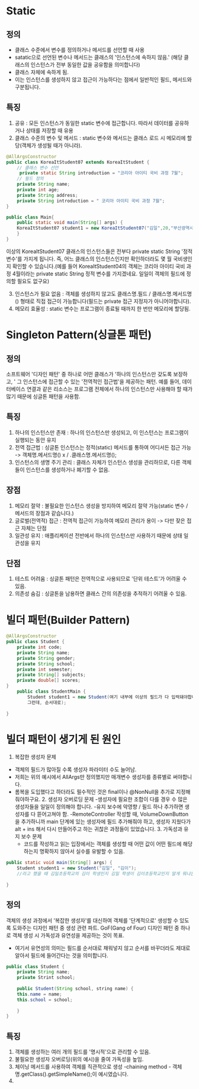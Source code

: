 # Static

## 정의
- 클래스 수준에서 변수를 정의하거나 메서드를 선언할 때 사용
- satatic으로 선언된 변수나 메서드는 클래스의 '인스턴스에 속하지 않음.' (해당 클래스의 인스턴스가 전부 동일한 값을 공유함을 의미합니다)
- 클래스 자체에 속하게 됨.
- 이는 인스턴스를 생성하지 않고 접근이 가능하다는 점에서 일반적인 필드, 메서드와 구분됩니다.

## 특징
1. 공유 : 모든 인스턴스가 동일한 static 변수에 접근합니다. 따라서 데이터를 공유하거나 상태를 저장할 때 유용
2. 클래스 수준의 변수 및 메서드 : static 변수와 메서드는 클래스 로드 시 메모리에 할당(객체가 생성될 때가 아니라).

``` java
@AllArgsConstructor
public class KoreaItStudent07 extends KoreaItStudent {
    // 클래스 변수 선언
     private static String introduction = "코리아 아이티 국비 과정 7월";
    // 필드 정의
    private String name;
    private int age;
    private String address;
    private String introduction = " 코리아 아이티 국비 과정 7월";
}

public class Main{
    public static void main(String[] args) {
    KoreaItStudent07 student1 = new KoreaItStudent07("김일",20,"부산광역시");
    }
}
```
이상의 KoreaItStudent07 클래스의 인스턴스들은 전부다 private static String '정적 변수'를 가지게 됩니다.
즉, 어느 클래스의 인스턴스인지만 확인하더라도 몇 월 국비생인지 확인할 수 있습니다.(예를 들어 KoreaItStudent04의 객체는
코리아 아이티 국비 과정 4월이라는 private static String 정적 변수를 가지겠네요. 일일이 객체의 필드에 정의할 필요도 없구요)

3. 인스턴스가 필요 없음 : 객체를 생성하지 않고도 클래스명.필드 / 클래스명.메서드명() 형태로 직접 접근이 가능합니다(필드는 private 접근 지정자가 아니어야합니다).
4. 메모리 효율성 : static 변수는 프로그램이 종료될 때까지 한 번만 메모리에 할당됨.

# Singleton Pattern(싱글톤 패턴)
## 정의
소프트웨어 '디자인 패턴' 중 하나로 어떤 클래스가 '하나의 인스턴스만 갖도록 보장하고, ' 그 인스턴스에 접근할 수 있는 '전역적인 접근법'을 제공하는
패턴. 예를 들어, 데이터베이스 연결과 같은 리소스는 프로그램 전체에서 하나의 인스턴스만 사용해야 할 때가 많기 때문에 싱글톤 패턴을 사용함.

## 특징
1. 하나의 인스턴스만 존재 : 하나의 인스턴스만 생성되고, 이 인스턴스는 프로그램이 실행되는 동안 유지
2. 전역 접근법 : 싱글톤 인스턴스는 정적(static) 메서드를 통하여 어디서든 접근 가능
-> 객체명.메서드명() x / .클래스명.메서드명();
3. 인스턴스의 생명 주기 관리 : 클래스 자체가 인스턴스 생성을 관리하므로, 다른 객체들이 인스턴스를 생성하거나 폐기할 수 없음.

## 장점
1. 메모리 절약 : 불필요한 인스턴스 생성을 방지하여 메모리 절약 가능(static 변수 / 메서드의 장점과 같습니다.)
2. 글로벌(전역적) 접근 : 전역적 접근이 가능하여 메모리 관리가 용이 -> 다만 잦은 접근 자체는 단점
3. 일관성 유지 : 애플리케이션 전반에서 하나의 인스턴스만 사용하기 때문에 상태 일관성을 유지

## 단점
1. 테스트 어려움 : 싱글톤 패턴은 전역적으로 사용되므로 '단위 테스트'가 어려울 수 있음.
2. 의존성 숨김 : 싱글톤을 남용하면 클래스 간의 의존성을 추적하기 어려울 수 있음.

# 빌더 패턴(Builder Pattern)
```java
@AllArgsConstructor
public class Student {
    private int code;
    private String name;
    private String gender;
    private String school;
    private int semester;
    private String[] subjects;
    private double[] scores;
}
    public class StudentMain { 
        Student student1 = new Student(여기 내부에 이상의 필드가 다 입력돼야합니다.
        그런데, 순서대로);    
    
}
```

# 빌더 패턴이 생기게 된 원인
1. 복잡한 생성자 문제
- 객체의 필드가 많아질 수록 생성자 파라미터 수도 늘어남. 
- 저희는 위의 예시에서 AllArgs만 정의했지만 매개변수 생성자를 종류별로 써야합니다.
- 롬복을 도입했다고  하더라도 필수적인 것은 final이나 @NonNull을 추가로 지정해줘야하구요.
  2. 생성자 오버로딩 문제
      -생성자에 필요한 조합이 다를 경우 수 많은 생성자들을 일일이 정의해야 합니다.
      -유지 보수에 악영향 / 필드 하나 추가하면 생성자를 다 뜯어고쳐야 함.
      -RemoteController 작성할 때, VolumeDownButton을 추가하니까 main 단계에 있는
      생성자에 필드 추가해줘야 하고, 생성자 지웠다가 alt + ins 해서 다시 만들어주고 하는
      귀찮은 과정들이 있었습니다. 
  3. 가독성과 유지 보수 문제
  - 코드를 작성하고 읽는 입장에서는 객체를 생성할 때 어떤 값이 어떤 필드에 해당하는지 명확하지 않아서
  실수를 유발할 수 있음.
```java
public static void main(String[] args) {
    Student student1 = new Student("김일", "김이");
    //라고 했을 때 김일초등학교의 김이 학생인지 김일 학생이 김이초등학교인지 알게 뭐냐는 문제가 있습니다.
    
}
```

## 정의
객체의 생성 과정에서 '복잡한 생성자'를 대신하여 객체를 '단계적으로' 생성할 수 있도록 도와주는 디자인 패턴 중
생성 관련 파트. GoF(Gang of Four) 디자인 패턴 중 하나로 객체 생성 시 가독성과 유연성을 제공하는 것이 목표.
- 여기서 유연성의 의미는 필드를 순서대로 채워넣지 않고 순서를 바꾸더라도 제대로 알아서 필드에 들어간다는 것을 의미합니다.

```java
public class Student { 
    private String name;
    private Strint school;
    
    public Student(String school, string name) {
    this.name = name;
    this.school = school;
   
    }
}
```

## 특징
1. 객체를 생성하는 여러 개의 필드를 '명시적'으로 관리할 수 있음.
2. 불필요한 생성자 오버로딩(위의 예시)을 줄여 가독성을 높임.
3. 체이닝 메서드를 사용하여 객체를 직관적으로 생성
    -chaining method - 객체명.getClass().getSimpleName();이 예시였습니다.
4. 